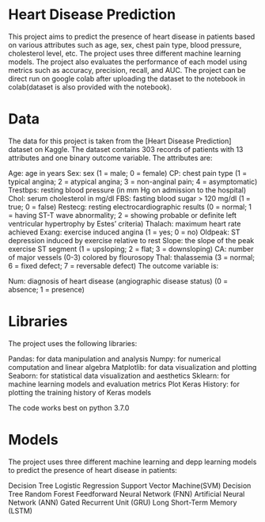 # Heart Disease Prediction
This project aims to predict the presence of heart disease in patients based on various attributes such as age, sex, chest pain type, blood pressure, cholesterol level, etc. The project uses three different machine learning models. The project also evaluates the performance of each model using metrics such as accuracy, precision, recall, and AUC. The project can be direct run on google colab after uploading the dataset to the notebook in colab(dataset is also provided with the notebook).

# Data
The data for this project is taken from the [Heart Disease Prediction] dataset on Kaggle. The dataset contains 303 records of patients with 13 attributes and one binary outcome variable. The attributes are:

Age: age in years
Sex: sex (1 = male; 0 = female)
CP: chest pain type (1 = typical angina; 2 = atypical angina; 3 = non-anginal pain; 4 = asymptomatic)
Trestbps: resting blood pressure (in mm Hg on admission to the hospital)
Chol: serum cholesterol in mg/dl
FBS: fasting blood sugar > 120 mg/dl (1 = true; 0 = false)
Restecg: resting electrocardiographic results (0 = normal; 1 = having ST-T wave abnormality; 2 = showing probable or definite left ventricular hypertrophy by Estes’ criteria)
Thalach: maximum heart rate achieved
Exang: exercise induced angina (1 = yes; 0 = no)
Oldpeak: ST depression induced by exercise relative to rest
Slope: the slope of the peak exercise ST segment (1 = upsloping; 2 = flat; 3 = downsloping)
CA: number of major vessels (0-3) colored by flourosopy
Thal: thalassemia (3 = normal; 6 = fixed defect; 7 = reversable defect)
The outcome variable is:

Num: diagnosis of heart disease (angiographic disease status) (0 = absence; 1 = presence)

# Libraries
The project uses the following libraries:

Pandas: for data manipulation and analysis
Numpy: for numerical computation and linear algebra
Matplotlib: for data visualization and plotting
Seaborn: for statistical data visualization and aesthetics
Sklearn: for machine learning models and evaluation metrics
Plot Keras History: for plotting the training history of Keras models

The code works best on python 3.7.0

# Models
The project uses three different machine learning and depp learning models to predict the presence of heart disease in patients:

Decision Tree
Logistic Regression
Support Vector Machine(SVM)
Decision Tree
Random Forest
Feedforward Neural Network (FNN)
Artificial Neural Network (ANN)
Gated Recurrent Unit (GRU)
Long Short-Term Memory (LSTM)
